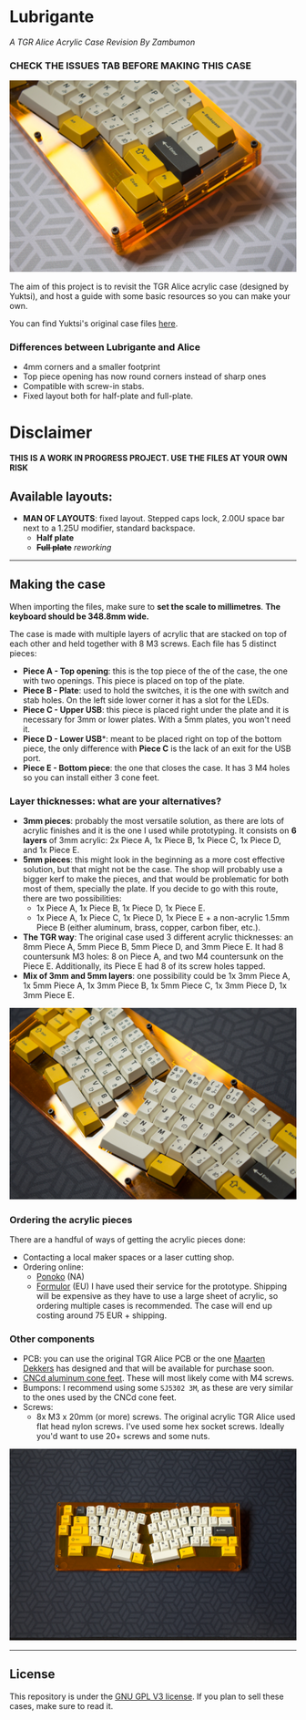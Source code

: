 # Lubrigante

_A TGR Alice Acrylic Case Revision By Zambumon_

### CHECK THE ISSUES TAB BEFORE MAKING THIS CASE

![Lubrigante](./misc/overview_half_plate.jpg)

The aim of this project is to revisit the TGR Alice acrylic case (designed by Yuktsi), and host a guide with some basic resources so you can make your own.

You can find Yuktsi's original case files [here](https://geekhack.org/index.php?topic=95054.msg2661499#msg2661499).



### Differences between Lubrigante and Alice

- 4mm corners and a smaller footprint
- Top piece opening has now round corners instead of sharp ones
- Compatible with screw-in stabs.
- Fixed layout both for half-plate and full-plate.

# Disclaimer

**THIS IS A WORK IN PROGRESS PROJECT. USE THE FILES AT YOUR OWN RISK**

## Available layouts:

- **MAN OF LAYOUTS**: fixed layout. Stepped caps lock, 2.00U space bar next to a 1.25U modifier, standard backspace.
  - **Half plate**
  - ~~**Full plate**~~ _reworking_

---

## Making the case

When importing the files, make sure to **set the scale to millimetres**. **The keyboard should be 348.8mm wide.**

The case is made with multiple layers of acrylic that are stacked on top of each other and held together with 8 M3 screws. Each file has 5 distinct pieces:
- **Piece A - Top opening**: this is the top piece of the of the case, the one with two openings. This piece is placed on top of the plate.
- **Piece B - Plate**: used to hold the switches, it is the one with switch and stab holes. On the left side lower corner it has a slot for the LEDs.
- **Piece C - Upper USB**: this piece is placed right under the plate and it is necessary for 3mm or lower plates. With a 5mm plates, you won't need it.
- **Piece D - Lower USB***: meant to be placed right on top of the bottom piece, the only difference with **Piece C** is the lack of an exit for the USB port.
- **Piece E - Bottom piece**: the one that closes the case. It has 3 M4 holes so you can install either 3 cone feet.

### Layer thicknesses: what are your alternatives?

- **3mm pieces**: probably the most versatile solution, as there are lots of acrylic finishes and it is the one I used while prototyping. It consists on **6 layers** of 3mm acrylic: 2x Piece A, 1x Piece B, 1x Piece C, 1x Piece D, and 1x Piece E.
- **5mm pieces**: this might look in the beginning as a more cost effective solution, but that might not be the case. The shop will probably use a bigger kerf to make the pieces, and that would be problematic for both most of them, specially the plate. If you decide to go with this route, there are two possibilities:
  - 1x Piece A, 1x Piece B, 1x Piece D, 1x Piece E.
  - 1x Piece A, 1x Piece C, 1x Piece D, 1x Piece E + a non-acrylic 1.5mm Piece B (either aluminum, brass, copper, carbon fiber, etc.).
- **The TGR way**: The original case used 3 different acrylic thicknesses: an 8mm Piece A, 5mm Piece B, 5mm Piece D, and 3mm Piece E. It had 8 countersunk M3 holes: 8 on Piece A, and two M4 countersunk on the Piece E. Additionally, its Piece E had 8 of its screw holes tapped.
- **Mix of 3mm and 5mm layers**: one possibility could be 1x 3mm Piece A, 1x 5mm Piece A, 1x 3mm Piece B, 1x 5mm Piece C, 1x 3mm Piece D, 1x 3mm Piece E.

![Lubrigante](./misc/overview_half_plate_2.jpg)


###  Ordering the acrylic pieces

There are a handful of ways of getting the acrylic pieces done:
- Contacting a local maker spaces or a laser cutting shop.
- Ordering online:
  - [Ponoko](https://www.ponoko.com) (NA)
  - [Formulor](https://www.formulor.de) (EU) I have used their service for the prototype. Shipping will be expensive as they have to use a large sheet of acrylic, so ordering multiple cases is recommended. The case will end up costing around 75 EUR + shipping.

### Other components

- PCB: you can use the original TGR Alice PCB or the one [Maarten Dekkers](https://github.com/Maartenwut) has designed and that will be available for purchase soon.
- [CNCd aluminum cone feet](http://lmgtfy.com/?q=cnc+aluminum+cone+feet). These will most likely come with M4 screws.
- Bumpons: I recommend using some `SJ5302 3M`, as these are very similar to the ones used by the CNCd cone feet.
- Screws:
  - 8x M3 x 20mm (or more) screws. The original acrylic TGR Alice used flat head nylon screws. I've used some hex socket screws. Ideally you'd want to use 20+ screws and some nuts.

![Lubrigante](./misc/overview_half_plate_3.jpg)

---

## License

This repository is under the [GNU GPL V3 license](./LICENSE). If you plan to sell these cases, make sure to read it.
